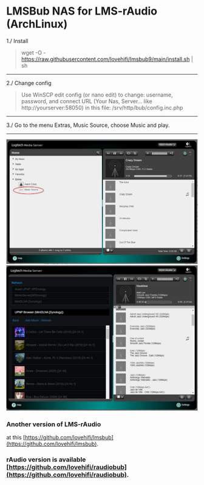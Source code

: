 # LMSBub NAS for LMS-rAudio (ArchLinux)
>
1./ Install
> wget -O - https://raw.githubusercontent.com/lovehifi/lmsbub9/main/install.sh | sh
>
>
>
---------------
2./ Change config
>
> Use WinSCP edit config (or nano edit) to change:
username, password, and connect URL (Your Nas, Server... like http://yourserver:58050) in this file:
> /srv/http/bub/config.inc.php
>
-----------------
>
3./ Go to the menu Extras, Music Source, choose Music and play.
>
------------------
![Screenshot](screenshot1.jpg)
![Screenshot](screenshot3.jpg)

### Another version of LMS-rAudio
>
at this [https://github.com/lovehifi/lmsbub](https://github.com/lovehifi/lmsbub).
>
### rAudio version is available [https://github.com/lovehifi/raudiobub](https://github.com/lovehifi/raudiobub).
